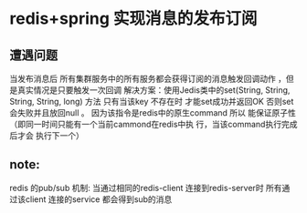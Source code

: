 redis+spring 实现消息的发布订阅
===

遭遇问题
--
当发布消息后 所有集群服务中的所有服务都会获得订阅的消息触发回调动作 ，但是真实情况是只要触发一次回调
解决方案：使用Jedis类中的set(String, String, String, String, long)  方法  只有当该key 不存在时 才能set成功并返回OK
否则set会失败并且放回null 。 因为该指令是redis中的原生command 所以 能保证原子性 （即同一时间只能有一个当前cammond在redis中执
行，当该command执行完成后才会 执行下一个）

note:
--
redis 的pub/sub 机制: 当通过相同的redis-client 连接到redis-server时 所有通过该client 连接的service 都会得到sub的消息